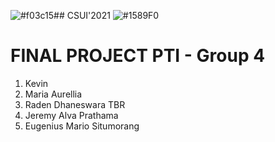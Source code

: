 ![#f03c15](https://via.placeholder.com/15/f03c15/000000?text=+)## CSUI'2021 ![#1589F0](https://via.placeholder.com/15/1589F0/000000?text=+)
# FINAL PROJECT PTI - Group 4

1. Kevin
2. Maria Aurellia
3. Raden Dhaneswara TBR
4. Jeremy Alva Prathama
5. Eugenius Mario Situmorang
